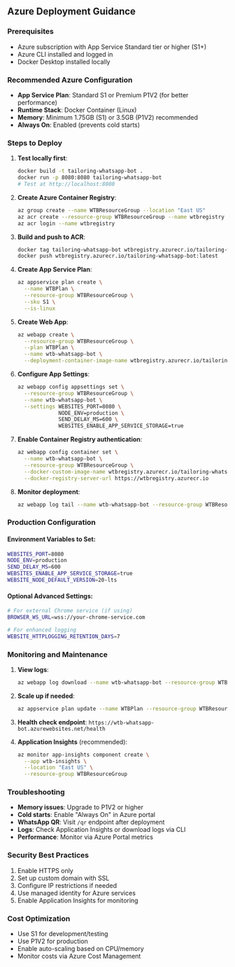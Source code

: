 ## Azure Deployment Guidance

### Prerequisites
- Azure subscription with App Service Standard tier or higher (S1+)
- Azure CLI installed and logged in
- Docker Desktop installed locally

### Recommended Azure Configuration
- **App Service Plan**: Standard S1 or Premium P1V2 (for better performance)
- **Runtime Stack**: Docker Container (Linux)
- **Memory**: Minimum 1.75GB (S1) or 3.5GB (P1V2) recommended
- **Always On**: Enabled (prevents cold starts)

### Steps to Deploy

1. **Test locally first**:
   ```bash
   docker build -t tailoring-whatsapp-bot .
   docker run -p 8080:8080 tailoring-whatsapp-bot
   # Test at http://localhost:8080
   ```

2. **Create Azure Container Registry**:
   ```bash
   az group create --name WTBResourceGroup --location "East US"
   az acr create --resource-group WTBResourceGroup --name wtbregistry --sku Basic
   az acr login --name wtbregistry
   ```

3. **Build and push to ACR**:
   ```bash
   docker tag tailoring-whatsapp-bot wtbregistry.azurecr.io/tailoring-whatsapp-bot:latest
   docker push wtbregistry.azurecr.io/tailoring-whatsapp-bot:latest
   ```

4. **Create App Service Plan**:
   ```bash
   az appservice plan create \
     --name WTBPlan \
     --resource-group WTBResourceGroup \
     --sku S1 \
     --is-linux
   ```

5. **Create Web App**:
   ```bash
   az webapp create \
     --resource-group WTBResourceGroup \
     --plan WTBPlan \
     --name wtb-whatsapp-bot \
     --deployment-container-image-name wtbregistry.azurecr.io/tailoring-whatsapp-bot:latest
   ```

6. **Configure App Settings**:
   ```bash
   az webapp config appsettings set \
     --resource-group WTBResourceGroup \
     --name wtb-whatsapp-bot \
     --settings WEBSITES_PORT=8080 \
                NODE_ENV=production \
                SEND_DELAY_MS=600 \
                WEBSITES_ENABLE_APP_SERVICE_STORAGE=true
   ```

7. **Enable Container Registry authentication**:
   ```bash
   az webapp config container set \
     --name wtb-whatsapp-bot \
     --resource-group WTBResourceGroup \
     --docker-custom-image-name wtbregistry.azurecr.io/tailoring-whatsapp-bot:latest \
     --docker-registry-server-url https://wtbregistry.azurecr.io
   ```

8. **Monitor deployment**:
   ```bash
   az webapp log tail --name wtb-whatsapp-bot --resource-group WTBResourceGroup
   ```

### Production Configuration

#### Environment Variables to Set:
```bash
WEBSITES_PORT=8080
NODE_ENV=production
SEND_DELAY_MS=600
WEBSITES_ENABLE_APP_SERVICE_STORAGE=true
WEBSITE_NODE_DEFAULT_VERSION=20-lts
```

#### Optional Advanced Settings:
```bash
# For external Chrome service (if using)
BROWSER_WS_URL=wss://your-chrome-service.com

# For enhanced logging
WEBSITE_HTTPLOGGING_RETENTION_DAYS=7
```

### Monitoring and Maintenance

1. **View logs**:
   ```bash
   az webapp log download --name wtb-whatsapp-bot --resource-group WTBResourceGroup
   ```

2. **Scale up if needed**:
   ```bash
   az appservice plan update --name WTBPlan --resource-group WTBResourceGroup --sku P1V2
   ```

3. **Health check endpoint**: `https://wtb-whatsapp-bot.azurewebsites.net/health`

4. **Application Insights** (recommended):
   ```bash
   az monitor app-insights component create \
     --app wtb-insights \
     --location "East US" \
     --resource-group WTBResourceGroup
   ```

### Troubleshooting

- **Memory issues**: Upgrade to P1V2 or higher
- **Cold starts**: Enable "Always On" in Azure portal
- **WhatsApp QR**: Visit `/qr` endpoint after deployment
- **Logs**: Check Application Insights or download logs via CLI
- **Performance**: Monitor via Azure Portal metrics

### Security Best Practices

1. Enable HTTPS only
2. Set up custom domain with SSL
3. Configure IP restrictions if needed
4. Use managed identity for Azure services
5. Enable Application Insights for monitoring

### Cost Optimization

- Use S1 for development/testing
- Use P1V2 for production
- Enable auto-scaling based on CPU/memory
- Monitor costs via Azure Cost Management
